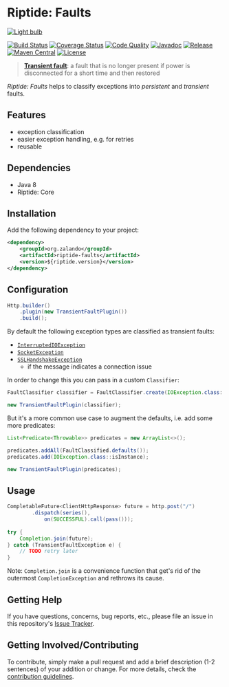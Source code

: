 # Riptide: Faults

[![Light bulb](../docs/bulb.jpg)](https://pixabay.com/en/electric-light-bulb-wire-rain-2616487/)

[![Build Status](https://img.shields.io/travis/zalando/riptide.svg)](https://travis-ci.org/zalando/riptide)
[![Coverage Status](https://img.shields.io/coveralls/zalando/riptide.svg)](https://coveralls.io/r/zalando/riptide)
[![Code Quality](https://img.shields.io/codacy/grade/1fbe3d16ca544c0c8589692632d114de/master.svg)](https://www.codacy.com/app/whiskeysierra/riptide)
[![Javadoc](https://www.javadoc.io/badge/org.zalando/riptide-faults.svg)](http://www.javadoc.io/doc/org.zalando/riptide-faults)
[![Release](https://img.shields.io/github/release/zalando/riptide.svg)](https://github.com/zalando/riptide/releases)
[![Maven Central](https://img.shields.io/maven-central/v/org.zalando/riptide-faults.svg)](https://maven-badges.herokuapp.com/maven-central/org.zalando/riptide-faults)
[![License](https://img.shields.io/badge/license-MIT-blue.svg)](https://raw.githubusercontent.com/zalando/riptide/master/LICENSE)

> **[Transient fault](https://en.wikipedia.org/wiki/Fault_(power_engineering)#Transient_fault)**: a fault that is no longer present if power is disconnected for a short time and then restored

*Riptide: Faults* helps to classify exceptions into *persistent* and *transient* faults.

## Features

- exception classification
- easier exception handling, e.g. for retries
- reusable

## Dependencies

- Java 8
- Riptide: Core

## Installation

Add the following dependency to your project:

```xml
<dependency>
    <groupId>org.zalando</groupId>
    <artifactId>riptide-faults</artifactId>
    <version>${riptide.version}</version>
</dependency>
```

## Configuration

```java
Http.builder()
    .plugin(new TransientFaultPlugin())
    .build();
```

By default the following exception types are classified as transient faults:

- [`InterruptedIOException`](https://docs.oracle.com/javase/8/docs/api/java/io/InterruptedIOException.html)
- [`SocketException`](https://docs.oracle.com/javase/8/docs/api/java/net/SocketException.html)
- [`SSLHandshakeException`](https://docs.oracle.com/javase/8/docs/api/javax/net/ssl/SSLHandshakeException.html)
  - if the message indicates a connection issue

In order to change this you can pass in a custom `Classifier`:

```java
FaultClassifier classifier = FaultClassifier.create(IOException.class::isInstance);

new TransientFaultPlugin(classifier);
```

But it's a more common use case to augment the defaults, i.e. add some more predicates:

```java
List<Predicate<Throwable>> predicates = new ArrayList<>();

predicates.addAll(FaultClassified.defaults());
predicates.add(IOException.class::isInstance);

new TransientFaultPlugin(predicates);
```

## Usage

```java
CompletableFuture<ClientHttpResponse> future = http.post("/")
        .dispatch(series(),
            on(SUCCESSFUL).call(pass()));
    
try {
    Completion.join(future);
} catch (TransientFaultException e) {
    // TODO retry later
}
```

Note: `Completion.join` is a convenience function that get's rid of the outermost `CompletionException` and rethrows
its cause.

## Getting Help

If you have questions, concerns, bug reports, etc., please file an issue in this repository's [Issue Tracker](../../../../issues).

## Getting Involved/Contributing

To contribute, simply make a pull request and add a brief description (1-2 sentences) of your addition or change. For
more details, check the [contribution guidelines](../.github/CONTRIBUTING.md).
